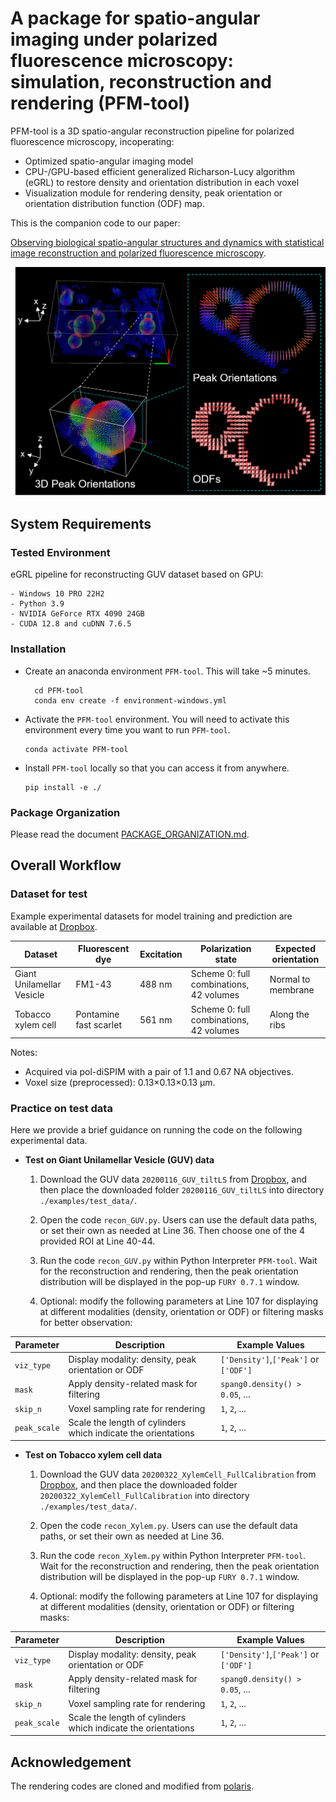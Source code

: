 # A package for spatio-angular imaging under polarized fluorescence microscopy: simulation, reconstruction and rendering (PFM-tool)

PFM-tool is a 3D spatio-angular reconstruction pipeline for polarized fluorescence microscopy, incoperating:

- Optimized spatio-angular imaging model
- CPU-/GPU-based efficient generalized Richarson-Lucy algorithm (eGRL) to restore density and orientation distribution
  in each voxel
- Visualization module for rendering density, peak orientation or orientation distribution function (ODF) map.

This is the companion code to our paper:

[Observing biological spatio-angular structures and dynamics with statistical image reconstruction and polarized fluorescence microscopy]().

![Example](figures/example.png)

## System Requirements

### Tested Environment

eGRL pipeline for reconstructing GUV dataset based on GPU:

    - Windows 10 PRO 22H2
    - Python 3.9
    - NVIDIA GeForce RTX 4090 24GB
    - CUDA 12.8 and cuDNN 7.6.5

### Installation

- Create an anaconda environment `PFM-tool`. This will take ~5 minutes.

        cd PFM-tool
        conda env create -f environment-windows.yml

- Activate the `PFM-tool` environment. You will need to activate this environment
  every time you want to run `PFM-tool`.

      conda activate PFM-tool

- Install `PFM-tool` locally so that you can access it from anywhere.

      pip install -e ./

### Package Organization

Please read the document [PACKAGE_ORGANIZATION.md](./PACKAGE_ORGANIZATION.md).

## Overall Workflow

### Dataset for test

Example experimental datasets for model training and prediction are available
at [Dropbox](https://www.dropbox.com/scl/fo/4wa95ces3jwg5u8h8r8pe/AIraJ1CCuLcLE-Jyb2Aue7o?rlkey=dnpb69jzj4aox7k1up7kyki6g&st=2jaz9f2c&dl=0).

| Dataset                   | Fluorescent dye        | Excitation | Polarization state                      | Expected orientation |
|---------------------------|------------------------|------------|-----------------------------------------|----------------------|
| Giant Unilamellar Vesicle | FM1-43                 | 488 nm     | Scheme 0: full combinations, 42 volumes | Normal to membrane   |
| Tobacco xylem cell        | Pontamine fast scarlet | 561 nm     | Scheme 0: full combinations, 42 volumes | Along the ribs       |

Notes:

- Acquired via pol-diSPIM with a pair of 1.1 and 0.67 NA objectives.
- Voxel size (preprocessed): 0.13×0.13×0.13 μm.

### Practice on test data

Here we provide a brief guidance on running the code on the following experimental data.

- **Test on Giant Unilamellar Vesicle (GUV) data**

    1) Download the GUV data `20200116_GUV_tiltLS`
       from [Dropbox](https://www.dropbox.com/scl/fo/4wa95ces3jwg5u8h8r8pe/AIraJ1CCuLcLE-Jyb2Aue7o?rlkey=dnpb69jzj4aox7k1up7kyki6g&st=2jaz9f2c&dl=0),
       and then place the downloaded folder `20200116_GUV_tiltLS` into directory `./examples/test_data/`.

    2) Open the code `recon_GUV.py`. Users can use the default data paths, or set their own as needed at Line 36. Then
       choose one of the 4 provided ROI at Line 40-44.

    3) Run the code `recon_GUV.py` within Python Interpreter `PFM-tool`. Wait for the reconstruction and rendering, then
       the peak orientation distribution will be displayed in the pop-up `FURY 0.7.1` window.

    4) Optional: modify the following parameters at Line 107 for displaying at different modalities (density,
       orientation or ODF) or filtering masks for better observation:

| Parameter    | Description                                                   | Example Values                        |
|--------------|---------------------------------------------------------------|---------------------------------------|
| `viz_type`   | Display modality: density, peak orientation or ODF            | `['Density']`,`['Peak']` or `['ODF']` |
| `mask`       | Apply density-related mask for filtering                      | `spang0.density() > 0.05`, ...        |
| `skip_n`     | Voxel sampling rate for rendering                             | `1`, `2`, ...                         |
| `peak_scale` | Scale the length of cylinders which indicate the orientations | `1`, `2`, ...                         |

- **Test on Tobacco xylem cell data**

    1) Download the GUV data `20200322_XylemCell_FullCalibration`
       from [Dropbox](https://www.dropbox.com/scl/fo/4wa95ces3jwg5u8h8r8pe/AIraJ1CCuLcLE-Jyb2Aue7o?rlkey=dnpb69jzj4aox7k1up7kyki6g&st=2jaz9f2c&dl=0),
       and then place the downloaded folder `20200322_XylemCell_FullCalibration` into directory `./examples/test_data/`.

    2) Open the code `recon_Xylem.py`. Users can use the default data paths, or set their own as needed at Line 36.

    3) Run the code `recon_Xylem.py` within Python Interpreter `PFM-tool`. Wait for the reconstruction and rendering,
       then
       the peak orientation distribution will be displayed in the pop-up `FURY 0.7.1` window.

    4) Optional: modify the following parameters at Line 107 for displaying at different modalities (density,
       orientation or ODF) or filtering masks:

| Parameter    | Description                                                   | Example Values                        |
|--------------|---------------------------------------------------------------|---------------------------------------|
| `viz_type`   | Display modality: density, peak orientation or ODF            | `['Density']`,`['Peak']` or `['ODF']` |
| `mask`       | Apply density-related mask for filtering                      | `spang0.density() > 0.05`, ...        |
| `skip_n`     | Voxel sampling rate for rendering                             | `1`, `2`, ...                         |
| `peak_scale` | Scale the length of cylinders which indicate the orientations | `1`, `2`, ...                         |

## Acknowledgement

The rendering codes are cloned and modified from [polaris](https://github.com/talonchandler/polaris).